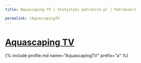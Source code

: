 ```yaml
---
title: Aquascaping TV | Statystyki patronite.pl | Patromierz

permalink: /AquascapingTV
---
```


# [Aquascaping TV](https://patronite.pl/AquascapingTV)

{% include profile.md name="AquascapingTV" prefix="a" %}
